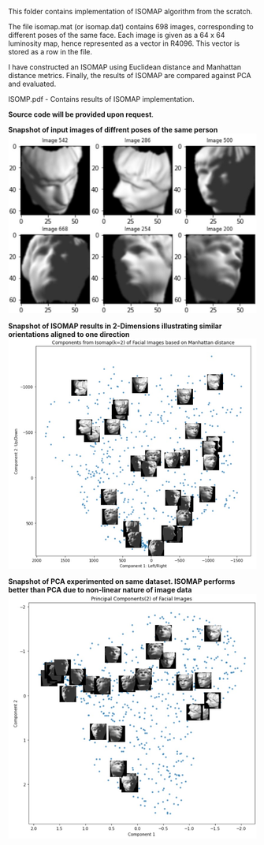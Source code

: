 This folder contains implementation of ISOMAP algorithm from the scratch.  

The file isomap.mat (or isomap.dat) contains 698 images, corresponding to different poses of the same face. Each image is given as a 64 x 64 luminosity map, hence represented as a vector in R4096. This vector
is stored as a row in the file.  

I have constructed an ISOMAP using Euclidean distance and Manhattan distance metrics. Finally, the results of ISOMAP are compared against PCA and evaluated.  

ISOMP.pdf - Contains results of ISOMAP implementation.  

**Source code will be provided upon request**.

**Snapshot of input images of diffrent poses of the same person**  
![Snapshot of Input](https://github.com/gmadhu89/academic-projects/blob/main/Machine-Learning/isomap/poses.jpg?raw=true "Snapshot of Input")  

**Snapshot of ISOMAP results in 2-Dimensions illustrating similar orientations aligned to one direction**  
![Snapshot of isomap](https://github.com/gmadhu89/academic-projects/blob/main/Machine-Learning/isomap/isomap_results.jpg?raw=true "Snapshot of ISOMAP results")  

**Snapshot of PCA experimented on same dataset. ISOMAP performs better than PCA due to non-linear nature of image data**  
![Snapshot of PCA](https://github.com/gmadhu89/academic-projects/blob/main/Machine-Learning/isomap/pca_results.jpg?raw=true "Snapshot of PCA results")  
